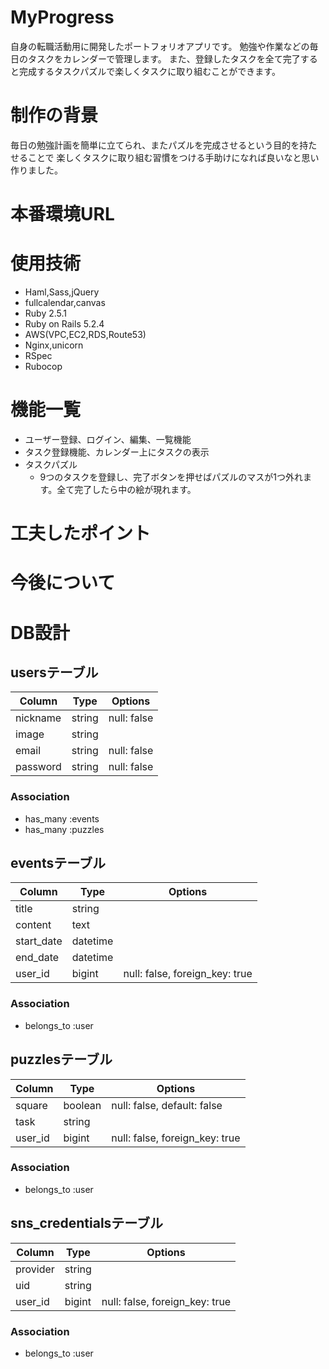 # MyProgress

自身の転職活動用に開発したポートフォリオアプリです。
勉強や作業などの毎日のタスクをカレンダーで管理します。
また、登録したタスクを全て完了すると完成するタスクパズルで楽しくタスクに取り組むことができます。

# 制作の背景
毎日の勉強計画を簡単に立てられ、またパズルを完成させるという目的を持たせることで
楽しくタスクに取り組む習慣をつける手助けになれば良いなと思い作りました。

# 本番環境URL

# 使用技術
- Haml,Sass,jQuery
- fullcalendar,canvas
- Ruby 2.5.1
- Ruby on Rails 5.2.4
- AWS(VPC,EC2,RDS,Route53)
- Nginx,unicorn
- RSpec
- Rubocop

# 機能一覧
- ユーザー登録、ログイン、編集、一覧機能
- タスク登録機能、カレンダー上にタスクの表示
- タスクパズル
  - 9つのタスクを登録し、完了ボタンを押せばパズルのマスが1つ外れます。全て完了したら中の絵が現れます。

# 工夫したポイント

# 今後について

# DB設計
## usersテーブル

|Column|Type|Options|
|------|----|-------|
|nickname|string|null: false|
|image|string|
|email|string|null: false|unique: true|
|password|string|null: false|unique: true|

### Association
- has_many :events
- has_many :puzzles

## eventsテーブル

|Column|Type|Options|
|------|----|-------|
|title|string|
|content|text|
|start_date|datetime|
|end_date|datetime|
|user_id|bigint|null: false, foreign_key: true|

### Association
- belongs_to :user

## puzzlesテーブル

|Column|Type|Options|
|------|----|-------|
|square|boolean|null: false, default: false|
|task|string|
|user_id|bigint|null: false, foreign_key: true|

### Association
- belongs_to :user

## sns_credentialsテーブル

|Column|Type|Options|
|------|----|-------|
|provider|string|
|uid|string|
|user_id|bigint|null: false, foreign_key: true|

### Association
- belongs_to :user
